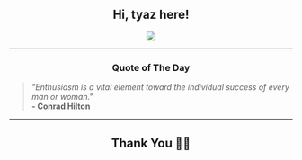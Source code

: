 <h2 align="center"> Hi, tyaz here!</h2>

<p align="center">
<a href="https://github.com/tyazx" alt="github streak"><img src="https://dvst-streak.herokuapp.com/?user=tyazx&theme=tokyonight&fire=DD472C"></a>
</p>

<hr>
<h3 align="center">Quote of The Day</h3>
<p align="center">
<blockquote>
<i>"Enthusiasm is a vital element toward the individual success of every man or woman."</i>
<br>
<b>- Conrad Hilton</b>
</blockquote>
</p>


<hr>
<h2 align="center">Thank You 🙏🏼</h2>
